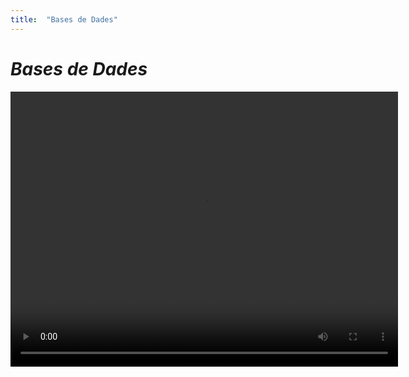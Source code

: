 ```yaml
---
title:  "Bases de Dades"
---
```


# ***Bases de Dades***

<video width="620" height="440" controls>
  <source src="T02_Portada.mp4" type="video/mp4">
  Tu navegador no soporta la etiqueta de vídeo.
</video>